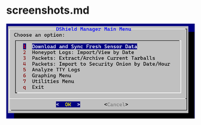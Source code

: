 # screenshots.md


![DShieldManager](https://github.com/1on1security/DShieldManager/blob/main/img/screenshots/01-mainMenu.png "DShield Manager Main Menu")
